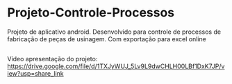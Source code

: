 # Projeto-Controle-Processos
Projeto de aplicativo android. Desenvolvido para controle de processos de fabricação de peças de usinagem. Com exportação para excel online

##

Vídeo apresentação do projeto:
https://drive.google.com/file/d/1TXJyWUJ_5Lv9L9dwCHLH00LBf1DxK7JP/view?usp=share_link
